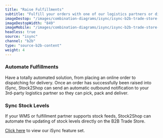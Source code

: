 ```yaml
---
title: "Raise Fulfillments"
subtitle: "Fulfill your orders with one of our logistics partners or directly in your WMS (Warehouse Management System)."
imageDestop: "/images/combination-diagrams/isync/isync-b2b-trade-store-fulfillment.svg"
imageDestopWidth: "849"
imageMobile: "/images/combination-diagrams/isync/isync-b2b-trade-store-fulfillment.svg"
headless: true
source: "isync"
channel: "b2b"
type: "source-b2b-content"
weight: 4
---
```


### Automate Fulfillments
Have a totally automated solution, from placing an online order to dispatching for delivery. Once an order has successfully been raised into iSync, Stock2Shop can send an automatic outbound notification to your 3rd-party logistics partner so they can pick, pack and deliver.

### Sync Stock Levels
If your WMS or fulfillment partner supports stock feeds, Stock2Shop can automate the updating of stock levels directly on the B2B Trade Store.

[Click here](/help/features/isync/ "iSync Features") to view our iSync feature set.